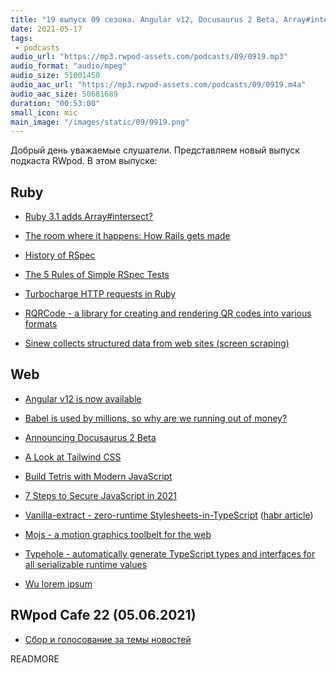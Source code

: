 ```yaml
---
title: "19 выпуск 09 сезона. Angular v12, Docusaurus 2 Beta, Array#intersect?, History of RSpec, Vanilla-extract, Mojs и прочее"
date: 2021-05-17
tags:
 - podcasts
audio_url: "https://mp3.rwpod-assets.com/podcasts/09/0919.mp3"
audio_format: "audio/mpeg"
audio_size: 51001450
audio_aac_url: "https://mp3.rwpod-assets.com/podcasts/09/0919.m4a"
audio_aac_size: 50681689
duration: "00:53:00"
small_icon: mic
main_image: "/images/static/09/0919.png"
---
```


Добрый день уважаемые слушатели. Представляем новый выпуск подкаста RWpod. В этом выпуске:

## Ruby

 - [Ruby 3.1 adds Array#intersect?](https://bigbinary.com/blog/ruby-3-1-adds-array-intersect)
 - [The room where it happens: How Rails gets made](https://schneems.com/2021/05/12/the-room-where-it-happens-how-rails-gets-made/)
 - [History of RSpec](https://www.stevenrbaker.com/tech/history-of-rspec.html)


 - [The 5 Rules of Simple RSpec Tests](https://solnic.codes/2021/05/11/the-5-rules-of-simple-rspec-tests/)
 - [Turbocharge HTTP requests in Ruby](https://www.dmitry-ishkov.com/2021/05/turbocharge-http-requests-in-ruby.html)
 - [RQRCode - a library for creating and rendering QR codes into various formats](https://github.com/whomwah/rqrcode)
 - [Sinew collects structured data from web sites (screen scraping)](https://github.com/gurgeous/sinew)

## Web

 - [Angular v12 is now available](https://blog.angular.io/angular-v12-is-now-available-32ed51fbfd49)
 - [Babel is used by millions, so why are we running out of money?](https://babeljs.io/blog/2021/05/10/funding-update.html)
 - [Announcing Docusaurus 2 Beta](https://docusaurus.io/blog/2021/05/12/announcing-docusaurus-two-beta)
 - [A Look at Tailwind CSS](https://ishadeed.com/article/on-tailwindcss/)
 - [Build Tetris with Modern JavaScript](https://javascript.plainenglish.io/build-tetris-with-modern-javascript-d631de657b9e)


 - [7 Steps to Secure JavaScript in 2021](https://blog.bitsrc.io/8-steps-to-secure-javascript-in-2021-6d54d5415264)
 - [Vanilla-extract - zero-runtime Stylesheets-in-TypeScript](https://vanilla-extract.style/) ([habr article](https://habr.com/ru/post/555984/))
 - [Mojs - a motion graphics toolbelt for the web](https://mojs.github.io/)
 - [Typehole - automatically generate TypeScript types and interfaces for all serializable runtime values](https://github.com/rikukissa/typehole)
 - [Wu lorem ipsum](https://s-kngstn.github.io/wu-loremipsum/)


## RWpod Cafe 22 (05.06.2021)

 - [Сбор и голосование за темы новостей](https://github.com/rwpod/cafe-discussions/discussions/7)


READMORE
